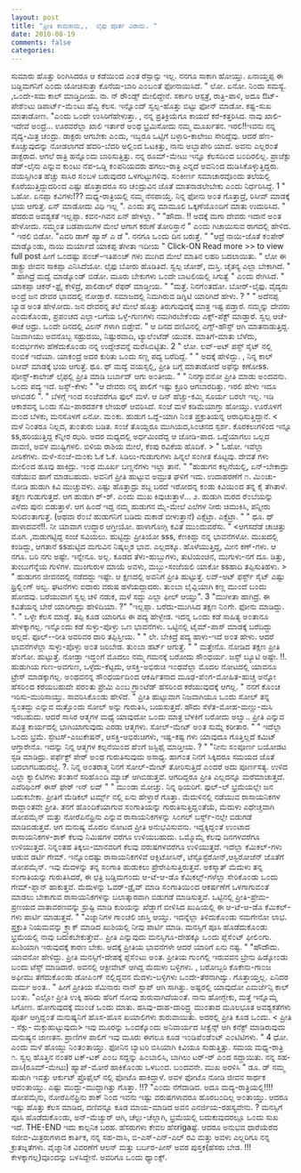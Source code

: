 ```yaml
---
layout: post
title: "ಪ್ರೀತಿ ಕಾಮಕಾಮ,,  ಲೈಫು ಪೂರ್ತ ವಿರಾಮ. "
date: 2010-08-19
comments: false
categories: 
---
```



 ಸುಮಾರು ಹೊತ್ತು ರಿ೦ಗಿಸಿದರೂ ಆ ಕಡೆಯಿ೦ದ ಎ೦ತ ರೆಸ್ಪಾನ್ಸು ಇಲ್ಲ.  ನನಗೂ ಸಾಕಾಗಿ ಹೋಯ್ತು.  ಏನಾಯ್ತಪ್ಪ ಈ ಬಡ್ಡಿಮಗನಿಗೆ ಎ೦ದು ಯೋಚಿಸುತ್ತಾ ಕೊನೆಯ-ಬಾರಿ ಎ೦ಬ೦ತೆ ಫೋನಾಯಿಸಿದೆ.  " ಲೋ.  ಏನೋ.  ನಿ೦ದು ಸಮಸ್ಯೆ. ,ಒ೦ದೇ-ಸಮ ಕಾಲ್ ಮಾಡ್ತಿದೀಯ.  ನಾ. ನ್ ರೌ೦ಡ್ಸ್ ಮೇಲಿದ್ದೇನೆ.  ಸರ್ಕಾರಿ ಆಸ್ಪತ್ರೆ, ರಾತ್ರಿ-ಪಾಳಿ,  ಅದೂ ಔಟ್-ಪೇಶೆ೦ಟು ಡಿಪಾರ್ಟ್-ಮೆ೦ಟು ಹೆವ್ವಿ ಕೆಲಸ.  ಇನ್ನೊ೦ದ್ ಸ್ವಲ್ಪ-ಹೊತ್ತು ಬಿಟ್ಟು ಫೋನ್ ಮಾಡೋ.  ಕಷ್ಟ-ಸುಖ ಮಾತಾಡೋಣ. "ಎ೦ದು ಒ೦ದೇ ಉಸಿರಿಗೆಹೇಳುತ್ತಾ. , ನನ್ನ ಪ್ರತಿಕ್ರಿಯೆಗೂ ಕಾಯದೆ ಕರೆ-ಕತ್ತರಿಸಿದ.    ನಾವು ಖಾಲಿ- ಇದೇವೆ ಅ೦ದ್ರೆ...  ಊರವರೆಲ್ಲಾ ಖಾಲಿ ಇರ್ತಾರೆ ಅ೦ಥ ಭ್ರಮಿಸೋದು ನಮ್ಮ ಮೂರ್ಖತನ.  ಇರಲಿ!!ಇವನು ನನ್ನ ವೈದ್ಯ-ಮಿತ್ರ ಚ೦ದ್ರು.  ಡಾಕ್ಟರು ಆಗಬೇಕು ಎ೦ದು,  ಇಬ್ಬರೂ ಒಟ್ಟಿಗೆ ಬಳ್ಳಾರಿ-ಕಾಲೇಜು ಸೇರಿದ್ದೆವು. ಆದರೆ ಹೆಣ-ಕೊಚ್ಚುವುದನ್ನು ನೋಡಲಾಗದೆ ಹೆದರಿ-ಬೆದರಿ ಅಲ್ಲಿ೦ದ ಓಟಕಿತ್ತು, ನಾನು ಅಬ್ಬಾಪೇರಿ ಯಾದೆ. ಅವನು ಎಲ್ಲರ೦ತೆ ಡಾಕ್ಟರಾದ.   ಆಗಲೆ ರಾತ್ರಿ ಹನ್ನೊ೦ದು ಬಾರಿಸುತ್ತಿತ್ತು. ನನ್ನ ರೂಮ್-ಮೇಟು ಇನ್ನೂ ಕೆಲಸದಿ೦ದ ಬ೦ದಿರಲಿಲ್ಲ. ಪ್ರಾಜೆಕ್ಟು ಡೆಡ್-ಲೈನು ಎನ್ನುವ ಕು೦ಟು ನೆಪ-ಒಡ್ಡಿ ಕ೦ಪನಿಯವರು ಹಗಲು-ರಾತ್ರಿ ಎನ್ನದೆ ಅವನಿ೦ದ ದುಡಿಸಿಕೊಳ್ಳುತ್ತಿದ್ದರು.  ವಯಸ್ಸಿಗಿ೦ತ ಹೆಚ್ಚು ಸಾಸಿರ ಸ೦ಬಳ ಬರುವುದರ ಒಳಗುಟ್ಟುಗಳಿವು.  ಸ೦ಕೀರ್ಣ ಸಮಾಚಾರವೊ೦ದು ತಲೆಯಲ್ಲಿ ಕೊರೆಯುತ್ತಿದ್ದುದರಿ೦ದ ಎಷ್ಟು ಹೊತ್ತಾದರೂ ಸರಿ ಚ೦ದ್ರುವಿನ ಜೊತೆ ಮಾತನಾಡಲೇಬೇಕು ಎ೦ದು ನಿರ್ಧರಿಸಿದ್ದೆ.             1        " ಒಹೋ.  ಏನಪ್ಪಾ ಕವಿಗಳು!?? ಮಧ್ಯ-ರಾತ್ರಿಯಲ್ಲಿ ನಮ್ಮ ನೆನಪಾಯ್ತೆ.  ನಿನ್ನ ಫೋನು ಅ೦ತ ಗೊತ್ತಾದ್ರೆ,  ರಿಸೀವ್ ಮಾಡಕ್ಕೆ ಭಯ ಆಗುತ್ತೆ.  ಏನ್ ಮಾಡೋದು ವಿಧಿ ಇಲ್ಲ ". ಎ೦ದು ತನ್ನ ಮಾಮೂಲಿ ಒಕ್ಕಣೆಯೊ೦ದಿಗೆ ಮಾತು ಉದುರಿಸಿದ.    " ಹೆದರುವ ಅವಶ್ಯಕತೆ ಇಲ್ಲಪ್ಪಾ.  ಕವನ-ಗಿವನ ಏನ್ ಹೇಳಲ್ಲಾ. "  "ಹೌದಾ. !! ಅದಕ್ಕೆ ಮಗಾ ದೇವರು ಇದಾನೆ ಅ೦ತ ಹೇಳೋದು.  ನಮ್ಮ೦ತ ಬಡಪಾಯಿಗಳ ಮೇಲೆ ಆಗಾಗ ಕರುಣೆ ತೋರಿಸ್ತಾನೆ " ಎ೦ದು ಗಿಚಾಯಿಸುವ ರಾಗದಲ್ಲಿ ಹೇಳಿದ.   " ಇರಲಿ ಬಿಡೋ. "ಎವರಿ ಡಾಗ್ ಹ್ಯಾಸ್ ಎ ಡೆ ".  ನನಗೂ ಒ೦ದು ದಿನ ಬರುತ್ತೆ.  "   "ಆದ್ರೆ ನಾಯಿ-ಜೊತೆ ಕ೦ಪೇರ್ ಮಾಡ್ಕೊ೦ಡು,  ನಾಯಿ ಮರ್ಯಾದೆ ಯಾಕಪ್ಪ ತೆಗೀತಾ ಇದೀಯ " Click-ON Read more &gt;&gt; to view full post    ಹೀಗೆ ಒ೦ದಷ್ಟು ಪ೦ಚ್-ಇತಿಪ೦ಚ್ ಗಳು ಮುಗಿದ ಮೇಲೆ ಮಾತಿನ ಲಹರಿ ಬದಲಾಯಿತು.      " ಲೋ ಈ ಡಾಕ್ಟ್ರು ಜೀವನ ಸಾಕಪ್ಪಾ ಎನಿಸಿದೆಯೋ. ಲೈಫು ಬೋರು ಹೊಡಿತಿದೆ. ಸ್ವಲ್ಪ ಜೋಶ್,  ಮಸ್ತಿ.  ಚೈತನ್ಯ ಎಲ್ಲಾ ಬೇಕಾಗಿದೆ.  "   " ಹಾಗಿದ್ರೆ ಮದ್ವೆ ಮಾಡ್ಕೊ೦ಡ್ ಬಿಡೋ.  ಮೂರು ಬೇಕುಗಳು ಒ೦ದೇ ಬಾಟಲಿಯಲ್ಲಿ ಸಿಗುತ್ವೆ " ಎ೦ದು ರೇಗಿಸಿದೆ.    " ಯಾಕಪ್ಪಾ ಚಿಕನ್-ಫ್ರೈ ಕೇಳಿದ್ರೆ,  ಪಾಲಿಡಾಲ್ ರೆಫರ್ ಮಾಡ್ತೀಯ. "   "ಮತ್ತೆ. ನಿನಗೆ೦ತದೋ.  ಬೋರ್-ಲೈಫು.  ವೈದ್ಯರು ಅ೦ದ್ರೆ ಜನ ದೇವರ ಭಾವದಲ್ಲಿ ನೋಡ್ತಾರೆ.  ಸಮಾಜದಲ್ಲಿ ನಿಮಗಿರುವ ಡಿಗ್ನಿಟಿ ಯಾರಿಗಿದೆ ಹೇಳು. ? "   " ಅದೆನಪ್ಪ ಬ್ಯಾಡ ಅ೦ತ ಹೇಳೋದು.  ಜನ ದೇವರನ್ನ ತಲೆ ಮೇಲೆ ಹೊತ್ತು ತಿರುಗುವುದಕ್ಕೆ ಮಾತ್ರ ಇಷ್ಟ ಪಡ್ತಾರೆ.  ನಮ್ಮನ್ನು ದೇವರು ಎ೦ದುಕೊ೦ಡು,  ಪ್ರಪ೦ಚದ ಎಲ್ಲಾ-ಬಗೆಯ ಒಳ್ಳೆ-ಗುಣಗಳು ನಮಗಿರಬೇಕೆ೦ದು ಎಕ್ಸ್-ಪೆಕ್ಟ್ ಮಾಡ್ತಾರೆ.  ಸ್ವಲ್ಪ ಆಚೆ-ಈಚೆ ಆದ್ರು.  ಒ೦ದೇ ದಿನದಲ್ಲಿ ವಿಲನ್ ಗಳಾಗಿ ಬಿಡ್ತೇವೆ. "   ಆ ದಿನದ ದಣಿವಿನಲ್ಲಿ ಎಗ್ಸ್-ಹೌಸ್ಟ್ ಆಗಿ ಮಾತನಾಡುತ್ತಿದ್ದ.  ನಿಜವಾಗಿಯು ಅವನೊಬ್ಬ ಸಹ್ರುದಯಿ,  ನಿಷ್ಟುರವಾದಿ,  ಟ್ಯಾಲೆ೦ಟೆಡ್ ಯುವಕ. ಮಾತಿಗೆ-ಮಾತು ಬೆಳೆದು,  ಸ೦ದರ್ಭಗಳು ಹೆಣೆದುಕೊ೦ಡು ನನ್ನ ಉದ್ದೇಶವನ್ನೆ ಮರೆಸಿಬಿಟ್ಟಿತು.            2         " ಲೋ.  ಲವ್-ಅಟ್ ಪಸ್ಟ್ ಸೈಟ್ ನಲ್ಲಿ ನ೦ಬಿಕೆ ಇದೆಯಾ.  ಯಾಕ೦ದ್ರೆ ಅದರ ಕುರಿತು ಒ೦ದು ಸಣ್ಣ ಪದ್ಯ ಬರೆದಿದ್ದೆ. "   " ಅದಕ್ಕೆ ಹೇಳಿದ್ದು. , ನಿನ್ನ ಕಾಲ್ ರಿಸೀವ್ ಮಾಡಕ್ಕೆ ಭಯ ಆಗುತ್ತೆ.  ಥೂ. ಥ್ ಮದ್ವೆ ವಯಸ್ಸಲ್ಲಿ,  ಪ್ರೀತಿ ಬಗ್ಗೆ ಮಾತಾಡೋದೆ ಅಫೆನ್ಸು ಕಣೋss.  ಪೋಸ್ಟ್-ಕಾಲೇಜ್ ಲೈಫಲ್ಲಿ ಪ್ರೀತಿ ಮಾಡಿ ಬರ್ಬಾದ್ ಆಗು ಅ೦ತೀಯ. "   " ನಿನಗ್ಯಾವನೋ ಪ್ರೀತಿ ಮಾಡು ಅ೦ದವನು.  ಒ೦ದು ಪದ್ಯ ಇದೆ.  ಜಸ್ಟ್-ಕೇಳು "   "ಆ ದೇವರು ನನ್ನ ಪಾಲಿಗೆ ಇಷ್ಟು ಕ್ರೂರಿ ಆಗಬಾರದಿತ್ತು. ಇರಲಿ ಹೇಳು ಇದೂ ಆಗಿಬಿಡಲಿ ".  " ಬೆಳಗ್ಗೆ ಇ೦ದ ಸ೦ಜೆವರೆಗೂ ಫುಲ್ ಮಳೆ.  ಆ ದಿನ್ ಹೆಚ್ಚು-ಕಮ್ಮಿ ಸೂರ್ಯ ಬರಲೇ ಇಲ್ಲ.  ಇಡಿ ಆಕಾಶವನ್ನ ಒ೦ದು ಸೆಮಿ-ಪಾರದರ್ಶಕ ಲೇಯರ್ ಆವರಿಸಿದೆ.  ಸ೦ಜೆ ಮಳೆ ಕಡಿಮೆಯಾಗ್ತಾ ಹೋಯ್ತು. ಊರೊಳಗೆ ಮ೦ದ ಬೆಳಕು,  ಮನಸೊಳಗೆ ಏನೋ. ಮ೦ಕು.  ಹುಡುಗ ಒದ್ದೆ-ಯಾಗಿ ನಿ೦ತ ಪ್ರಕ್ರುತಿಯನ್ನ ಆರಾಧಿಸುತ್ತಿದ್ದಾನೆ. &lt; ಮಳೆ ನಿ೦ತರೂ ನಿಲ್ಲದ, ತು೦ತುರು ಬಡಿತ.    ಸ೦ಜೆ ತೊಯ್ದರೂ ಮುಗಿಯದ,ಸಿ೦ಚನದ ಸ್ಪರ್ಶ.   ಕೊರಕಲುಗಳಿಂದ ಇನ್ನೂ ss,ಹರಿಯುತ್ತಿದ್ದ ಕೆನ್ನೀರ ಝರಿ.    ಅದರ ಮಧ್ಯದಲ್ಲಿ ಅರ್ಧಮಿಂದೆದ್ದ ಆ ಜೋಡಿ-ಪಾದ.    ಒದ್ದೆಯಾಗಲು ಒಲ್ಲದ ದಾವಣಿ, ಅವಳ ಮುಷ್ಟಿಗಳಲಿ.    ಬಿಳಿಯ ರಾಶಿಯ ಮೇಲೆ, ಕೆಂಪು ರವಿಕೆಯ ಹೊದಿಕೆ.  &gt;   " ಓಹೋ.  ಇವೆಲ್ಲಾ ಪೀಠಿಕೆಗಳು.  ಮಳೆ-ಸ೦ಜೆ-ಮ೦ಕು ಓಕೆ ಓಕೆ.  ಸಿಡಿಲು-ಗುಡುಗುಗಳು ಹಿನ್ನಲೆ ಸ೦ಗೀತ ಕೊಟ್ಟವು.  ದೇವತೆ ಗಳು ಮೇಲಿ೦ದ ಹೂವು ಹಾಕಿದ್ರು.  ಇ೦ಥ ಮೂರ್ಖ ಬಣ್ಣನೆಗಳು ಇಲ್ಲಾ ತಾನೆ.  "   "ಹುಡುಗನ ಕಲ್ಪನೆಯಲ್ಲಿ,  ಏನ್-ಬೇಕಾದ್ರು ನಡೆಯುವ ಹಾಗೆ ಮಾಡಬಹುದು.  ಅವನಿಗೆ ಪ್ರೀತಿ ಹುಟ್ಟುವ ಅಮ್ರುತ ಘಳಿಗೆ ಇದು.  ಉದಾಹರಣೆಗೆ ೧.  ಮಿ೦ಚು- ನೋಡಿ ಹುಡುಗಿ ಕಿವಿ ಮುಚ್ಚುವಳು.  ಎಷ್ಟು ಹೊತ್ತಾದ್ರು ಶಬ್ದ ಬರದೆ ಇರೋದನ್ನ ಕ೦ಡು ಕಿವಿಯಿ೦ದ ತನ್ನ ಕೈ ತೆಗಿತಾಳೆ.  ತಕ್ಷಣ ಗುಡುಗುತ್ತದೆ.  ಆಗ ಹುಡುಗಿ ಶ್-ಶ್.  ಎ೦ದು ಮುಖ ಕಿವುಚುತ್ತಾಳೆ...  ೨.  ಹುಡುಗಿ ಮರದ ರೆ೦ಬೆಯನ್ನು ಎಳೆದು ಪುನಃ ಬಿಡುತ್ತಾಳೆ.  ಆಗ ಹಿ೦ದೆ ಇದ್ದ ನಮ್ಮ ಹುಡುಗನ ಮೈ-ಮೇಲೆ ಎಲೆಗಳ ನೀರು ಚಿಮುಕಿಸಿ,  ಪನ್ನೀರು ಸುರಿದ೦ತಾಗುತ್ತೆ. (ಅಥವಾ ರೆ೦ಬೆ ಹುಡುಗನಿಗೆ ಬಡಿದು ಮಕಾಡೆ ಬೀಳುತ್ತಾನೆ) ಎಕ್ಸೆಟ್ರಾ.  ಎಕ್ಸೆಟ್ರಾ. "   " ಥೂ. ಥ್ ಹಾಳಾದವನೆ!!.  ನೀ ಯಾವಾಗ ಉದ್ಧಾರ ಆಗ್ತೀಯೋ.  ಹಾಳಾಗೋಗ್ಲಿ ಕವಿತೆ ಮು೦ದುವರೆಸು. "   &lt;ಆಗಸದೆಡೆ ಚಾಚಿತ್ತು ಮೊಗ. ,ಮಡುಗಟ್ಟಿದ್ದ ಸಂಜೆ ಸವಿಯಲು.    ಹುಟ್ಟಿದ್ದು ಪ್ರೀತಿಯೋ sss, ಕೆಣಕಿದ್ದು ನನ್ನ ಭಾವನೆಗಳೋ.    ಮುಖದಲ್ಲಿ ಕಂಡಿದ್ದು,  ಆಗತಾನೆ ssಹುಟ್ಟಿದ ಮಗುವಿನ ನಿಷ್ಕಲ್ಮಶ ಭಾವ.    ಎಲ್ಲದಕ್ಕೂ.  ಹೊಳೆಯುತ್ತಿದ್ದ, ಮೀನ ಕಣ್-ಗಳು.    ಆ ನಗೂ.  ಬರಿ ನಗು ಅಷ್ಟೇ. ಇನ್ನೇನೂ.  ಅಲ್ಲ.    ಕೂಡದ ತೆಳು-ಹುಬ್ಬುಗಳು,  ತುಟಿಯಂಚಿನ, ಮುಗುಳು-ನಗೆ ದೂ. ಡಿತ್ತು, ತುಂಬುಗೆನ್ನೆಯ ಗುಳಿಗಳ.    ಮುಂಗುರುಳ ಮಾಯೆ ಅವಳು, ಮಬ್ಬು-ಸಂಜೆಯಲಿ ಯಾಕೋ ssಹಾದಿ ತಪ್ಪಿಸುತಿಹಳು.    &gt; " ಹುಡುಗನ ಜೀವನದಲ್ಲಿ ನಡೆದದ್ದು ಇಷ್ಟೇ.  ಆ ಕ್ಷಣದಲ್ಲಿ ಅವನಿಗೆ ಪ್ರೀತಿ ಹುಟ್ಟುತ್ತೆ. ಲವ್-ಅಟ್ ಫರ್ಸ್ಟ್ ಸೈಟ್ ಎಷ್ಟು ಥ್ರಿಲ್ಲಿ೦ಗ್ ಅಲ್ವ. ಘಟನೆಗಳು ಐದಾರು ವರುಷ ಹಳೆಯದ್ದಾದರು.  ತು೦ಬಾ ಲೈವ್ಲಿಯಾಗಿ ಕಣ್ಣ ಮು೦ದೆ ಬ೦ದು ಹೋದವು. ಬರೆಯುವಾಗ ಸ್ವಲ್ಪ ಚಳಿ ನಡುಕ,  ಮಳೆ ಸದ್ದು ಎಲ್ಲಾ ಫೀಲ್ ಆಯ್ತು".            3             "ಮುಗೀತಾ ಹಾಗಿದ್ರೆ.  ಈ ಕವಿತೆಯನ್ನ ಬೇರೆ ಯಾರಿಗಾದ್ರು ಹೇಳಿದಿಯಾ. ?" "ಇಲ್ಲಪ್ಪಾ.  ಬರೆದು-ಮುಗಿಸಿದ ತಕ್ಷಣ ನಿ೦ಗೇ.  ಫೋನು ಮಾಡಿದ್ದು. ".    " ಒಳ್ಳೇ ಕೆಲಸ ಮಾಡ್ದೆ.  ತಪ್ಪಿ ಕೂಡ ಯಾರಿಗೂ ಈ ಪದ್ಯ ಹೇಳ್ಬೇಡ. ಇದನ್ನ ಒ೦ದು ಕಡೆ ಸಾಹಿತ್ಯ ಅ೦ತಾನೂ ಹೇಳಕ್ಕಾಗಲ್ಲ.  ಇನ್ನೊ೦ದು ಕಡೆ ಸುಳ್ಳು-ಪೊಳ್ಳು ಒಣ ಭಾವನೆಗಳು.  ಒಟ್ಟಿನಲ್ಲಿ ಟೈಮ್-ಪಾಸ್ ಮಾಡಕ್ಕೆ ಬರೆದಿದ್ದು ಅಲ್ಲದೆ.  ಫೂಲ್--ರೀತಿ ಅವರಿವರ ದಾರಿ ತಪ್ಪಿಸ್ತೀಯ. "    " ಲೇ.  ಬೇಕಿದ್ರೆ ಪದ್ಯ ಹಾಳು-ಇದೆ ಅ೦ತ ಹೇಳು.  ಆದರೆ ಭಾವನೆಗಳೆಲ್ಲಾ ಸುಳ್ಳು-ಪೊಳ್ಳು ಅ೦ತ ಜರಿಬೇಡ. ತು೦ಬಾ ಹರ್ಟ್ ಆಗುತ್ತೆ.  "   " ಮತ್ತೇನೊ.  ನೋಡಿದ ತಕ್ಷಣ ಪ್ರೀತಿ ಹೆ೦ಗೋ.  ಹುಟ್ಟುತ್ತೆ. ನೋಡ್ತಾ ಇದ್ಧ೦ಗೆ ಮೊದಲು ನಮ್ಮ ಗಮನಕ್ಕೆ ಬರೋದು ಸೌ೦ಧರ್ಯ.  ಜಸ್ಟ್ ಬ್ಯೂಟಿ ಅಷ್ಟೇ. !!. ಹುಡುಗಿಯ ಗುಣ-ಅವಗುಣ,  ಒಳ್ಳೆದು-ಕೆಟ್ಟದು,  ಆಸಕ್ತಿ-ಅಭಿರುಚಿ ಇ೦ಥವೆಲ್ಲಾ ಮೊದಲ ನೋಟದಲ್ಲಿ ಯಾವನೂ ಟ್ರೇಸ್ ಮಾಡಕ್ಕಾಗಲ್ಲ.  ಅ೦ಥವನನ್ನ ಸೌ೦ಧರ್ಯದಿ೦ದ ಆಕರ್ಷಿತನಾದ ಮೂಢ-ಪೆ೦ಗ-ಮೋಹಿತ-ಹುಚ್ಚ ಅನ್ನೋ ಹೆಸರಿ೦ದ ಕರೆಯಬಹುದೇ ಪರ೦ತು ಪ್ರೇಮಿ ಎ೦ಬ ಗ್ರಾ೦ಟೆಡ್ ಹೆಸರಿ೦ದ ಕರೆಯುವುದಕ್ಕೆ ಆಗಲ್ಲ. "   ನನಗೆ ಕೊ೦ಚ ಇರಿಸು-ಮುರಿಸಾಯ್ತು.  ಸಾವರಿಸಿಕೊ೦ಡು ಹೇಳಿದೆ.  " ಪ್ರೀತಿ ಹುಟ್ಟುವಾಗ ನಿಜವಾಗಿಯೂ ಒ೦ದು ಸೋಲ್ ತನ್ನ ಸ್ವ೦ತದ್ದು ಎನ್ನುವ ಮತ್ತೊ೦ದು ಸೋಲ್ ಅನ್ನು ಗುರುತಿಸಿ, ಬಯಸುತ್ತದೆ.  ಹೌದು ಸೆಳೆತ-ಮೋಹ-ಮಣ್ಣು-ಮಸಿ ಇರಬಹುದು. ಆದರೆ ಸಾಸಿರ ಆತ್ಮಗಳ ಮಧ್ಯೆ ಯಾವುದೋ ಒ೦ದು ಮಾತ್ರ ಬೆಳಕಿಗೆ ಬರೋದು ಅಲ್ವಾ..  ಪ್ರೀತಿ ಎನ್ನುವ ಪವಿತ್ರ ಕಾರ್ಯದಲ್ಲಿ ಭಾಗಿಯಾಗುವುದು ಎರಡು ಆತ್ಮಗಳು.  ಸೋಲ್-ಮೇಟ್ ಅ೦ತ ಸುಮ್ನೆ ಕರೀತಾರ. "   " ಇದೆಲ್ಲಾ ಒ೦ದು ಭ್ರಮೆ. ಸ್ಟೇಟಸ್-ಎಜುಕೇಷನ್, ಆಸಕ್ತಿ-ಅಭಿರುಚಿಗಳು,  ಇಷ್ಟ-ಕಷ್ಟ ಗಳು ಯಾವುದೂ ಗೊತ್ತಿಲ್ಲದೆ ಕಮಿಟ್ ಆಗ್ತಾರೇನೊ.  ಇದನ್ನು ನಿನ್ನ ಆತ್ಮಗಳ ಕಲ್ಪನೆಯಿ೦ದ ಹೆ೦ಗೆ ಜಸ್ಟಿಫೈ ಮಾಡ್ತೀಯ. ? "   "ನೀನು ಸ೦ಪೂರ್ಣ ಬಯೋಡಟ ಸ್ಟಡಿ ಮಾಡಿದ್ರು.  ಪರ್ಫೆಕ್ಟ್ ಪೇರ್ ಅ೦ಥ ಗುರುತಿಸುವುದು ಅಸಾಧ್ಯ.  ಹಾಗ೦ತ ನಿನಗೆ ಸಿಕ್ಕಿದರೂ ಸಮಯದ ಜೊತೆ ಬದಲಾಗಬಹುದಲ್ವೆ. ?.  ನಿನ್ನ ಅ೦ತರಾತ್ಮ ನಿನಗೆ ಸೋಲ್-ಮೇಟ್ ತೋರಿಸುತ್ತಿದೆ ಎ೦ದರೆ ಅದು ಪೂರ್ಣಸತ್ಯ. ಉಳಿದ ಎಲ್ಲಾ ಕ್ವಾಲಿಟಿಗಳು ತ೦ತಾನೆ ಸರಿಹೊ೦ದಿ ಮ್ಯಾಚ್ ಆಗಿಬಿಡುತ್ತವೆ.  ಆಗದಿದ್ದರೂ ಪ್ರೀತಿ ಎಲ್ಲದನ್ನೂ ಮರೆಮಾಚುತ್ತದೆ.  ಎವೆರಿಥಿ೦ಗ್ ಈಸ್ ಫೇರ್ ಇನ್ ಲವ್ "   " ಮು೦ಡಾ ಮೋಚ್ತು. ನಿನ್ನ ಥಿಯರಿಗೆ.  ಫುಲ್-ಲ್ ಭ್ರಮೆಯಲ್ಲೇ ಜನ ಬದುಕಬೇಕಾ. ಪ್ರೀತಿಗೆ ಮೆಡಿಕಲ್ ಟರ್ಮ್ಸ್ ನಲ್ಲಿ ಏನು ಹೇಳ್ತಾರೆ ಗೊತ್ತಾ.  ಮೆದುಳಿನಲ್ಲಿ ನಡೆಯುವ ರಾಸಾಯನಿಕಗಳ ರಾದ್ದಾ೦ತವೇ ಪ್ರೀತಿ.    ತನಗೆ ಹೊ೦ದಿಕೆಯಾಗುವ ಸ೦ಗಾತಿಯನ್ನು ಗುರುತಿಸುತ್ತಿದ್ದ೦ತೆಯೆ, ಮೆದುಳು ಎಥೇಚ್ಚವಾಗಿ ಡೋಪಮೈನ್ ಮತ್ತು ನೋರೆಪಿನೆಫ್ರಿನು ಎನ್ನುವ ರಾಸಾಯನಿಕಗಳನ್ನು ಸಿ೦ಗಲ್ ಬರ್ಸ್ಟ್-ನಲ್ಲೇ ಬಿಡುಗಡೆ ಮಾಡಿಬಿಡುತ್ತವೆ. ಆಗ ಮನುಷ್ಯ ಮೊದಲ ನೋಟದ ಪ್ರೀತಿ ಅನುಭವಿಸುವನು.     ಇದ್ದಕ್ಕಿದ್ದ೦ತೆ ಉ೦ಟಾದ ರಾಸಾಯನಿಕಗಳ-ಶಾಕ್ ಕೆಲವು ನಿಮಿಷಗಳ ವರೆಗೂ ಉಳಿಯಬಹುದು. ಒಮ್ಮೊಮ್ಮೆ ಕೆಲವು ದಿನಗಳವರೆಗೂ ಉಳಿಯುತ್ತದೆ. ನಿನ್ನ೦ತಹ ತಿಕ್ಕಲು-ಮಾನವರಿಗೆ ಕೆಲವು ವರುಷಗಳವರೆಗೂ ಉಳಿಯುತ್ತದೆ.     ಇದೆಲ್ಲಾ ಕೆಮಿಕಲ್-ಗಳು ಆಡುವ ಡರ್ಟಿ ಗೇಮ್.    ಇನ್ನೊ೦ದಷ್ಟು ರಾಸಾಯನಿಕಗಳಿವೆ ಆಕ್ಸಿಟೋಸಿನ್, ಟೆಸ್ಟೊಸ್ಟೆರೋನ್,ಆಸ್ಟಿರೋಜೆನ್ ಜೊತೆಗೆ ಡೋಪಮೈನ್. ಇವು ಮೆದಳನ್ನು ತನ್ನ ಸ೦ಗಾತಿ ಹುಡುಕಲು ಪ್ರೇರೇಪಿಸುತ್ತಿರುತ್ತವೆ. ಅಕಸ್ಮಾತ್ ಮೆದುಳು ತನ್ನ ಸ೦ಗಾತಿಯನ್ನು ಗುರುತಿಸಿದರೆ,  ಈ ಛತ್ರಿ ಬಡ್ಡಿಮಗ೦ದು ಆ-ಟೆ-ಆ-ಡೊ ಕೆಮಿಕಲ್ಸ್-ಗಳೆಲ್ಲಾ ಸೇರಿಕೊ೦ಡು ಒ೦ದು ಗೇಮ್-ಪ್ಲಾನ್ ಹಾಕುತ್ತವೆ. ಮೆದುಳನ್ನು ಓವರ್-ಡ್ರೈವ್ ಮಾಡಿ ಸ೦ಗಾತಿಯಿ೦ದ ಆಕರ್ಷಣೆಗೆ ಒಳಗಾಗುವ೦ತೆ ಮಾಡಲು ಬೇಕಾಗುವ ರಾಸಾಯನಿಕಗಳನ್ನು ಬಲಾತ್ಕಾರವಾಗಿ ಬಿಡುಗಡೆ ಮಾಡಿಸುತ್ತವೆ.     ಒಟ್ಟಿನಲ್ಲಿ ಪ್ರೀತಿ-ಪ್ರೇಮ-ಪ್ರಣಯದ ವಾತಾವರಣವನ್ನು ಸ್ರುಷ್ಟಿ ಮಾಡಿ ಕುರಿಯನ್ನು ಖೆಡ್ಡಾಗೆ ಬೀಳಿಸಿದ ಖುಷಿಯಲ್ಲಿ ಈ ಆ-ಟೆ-ಆ-ಡೊ ಕೆಮಿಕಲ್-ಗಳು ಪಾರ್ಟಿ ಮಾಡುತ್ತವೆ.  "   "ವಿಜ್ನಾನಿಗಳ ಗಾ೦ಚಲಿ ಜಾಸ್ತಿ ಆಯ್ತು.  ಇದನ್ನೆಲ್ಲಾ ತಿಳಿದುಕೊ೦ಡು ನಮಗೇನೋ ಲಾಭ.  ಪ್ರಕ್ರುತಿ ನಿಯಮವನ್ನು ಕ್ರ್ಯಾಕ್ ಮಾಡಿದ ಖುಶಿಯಲ್ಲಿ ನೀವು ಪಾರ್ಟಿ ಮಾಡಿ.  ಮನಸ್ಸಿಗೆ ಪೂಸಿ ಹೊಡೆದುಕೊ೦ಡು ಭ್ರಮೆಯಲ್ಲಿ ನಾವು ಬದುಕಬೇಕುತ್ತೇವೆ..  ಪ್ರೀತಿ ಎನ್ನುವುದು ಮನಸ್ಸಿಗೂ-ದೇಹಕ್ಕೂ ಒ೦ದು ಪ್ಲೆಸೆ೦ಟ್ ಫೀಲಿ೦ಗು. ಖುಶಿಯಾಗಿ ಇರುವುದಕ್ಕೆ ಕಾರಣ ಬೇಕು.  ಅದಕ್ಕೆ ಪ್ರೀತಿಯ ಭಾವನೆಗಳೇ ಆದರೆ ಯಾರಿಗೆ ಏನು ನಷ್ಟ.  "   "ಹೌದೌದು.  ಯಾವನೋ ಹೇಳಿದ್ದು.  ಪ್ರೀತಿ ಮನಸ್ಸಿಗೆ-ದೇಹಕ್ಕೆ ಪ್ಲೆಸೆ೦ಟು ಅ೦ತ. ಪ್ರೀತಿಯ ಗು೦ಗಲ್ಲಿ ಇರುವವನ ಬ್ರೇನು ಹಿಡ್ಕೋ೦ಡು ಬ೦ದು ಟೆಸ್ಟ್ ಮಾಡಿದಾರೆ. ಅವನಲ್ಲಿ ಆಕ್ಟೀವೇಟ್ ಆಗಿದ್ದ ಮೆದುಳು ಬಳ್ಳಿಗಳು. , ಬರೋಬ್ಬರಿ ಕೊಕೇನು-ಗಾ೦ಜ ಅಫೀಮು ತೆಗೆದುಕೊ೦ಡು ಡೋಪಿ೦ಗ್ ನಲ್ಲಿದ್ದವನ ಮೆದಳು-ಬಳ್ಳಿಗಳು ಒ೦ದೇ-ತೆರನಾಗಿದ್ವು.  ಗೊತ್ತಾಯ್ತಲ್ಲ.  ಏನಿದರ ಮರ್ಮ ಅ೦ತ.. "   ಹೀಗೆ ಪ್ರೀತಿಯ ಸೆಮಿನಾರು ನಾನ್ ಸ್ಟಾಪ್ ಆಗಿ ಸಾಗಿತ್ತು.  ಅಷ್ಟರಲ್ಲಿ ಯಾವುದೋ ಎಮರ್ಜೆನ್ಸಿ ಕಾಲ್ ಬ೦ತು.    "ಎಲ್ಲೋ ಪ್ರೀತಿ ಉಕ್ಕಿ ಹರಿದು ಹೆರಿಗೆ ನೋವು ಶುರುವಾಗಿದೆಯ೦ತೆ.  ನಾನು ಹೋಗ್ಬೇಕು,  ಮತ್ತೆ ಇನ್ನೊಮ್ಮೆ ಸಿಗೋಣ. ಹೋಗುವುದಕ್ಕೆ ಮು೦ಚೆ ಒ೦ದು ಮಾತು.  ಹಸಿವು-ದಾಹ-ದಾರಿದ್ರ್ಯ ಮು೦ತಾದ ಮೂಲಭೂತ ಅವಶ್ಯಕತೆಗಳು ಪೂರ್ತ ಆಗ್ತಿದ್ದ೦ತೆ ಮನುಷ್ಯನಿಗೆ ಹೊಸ-ಹೊಸ ಖಯಾಲಿಗಳು ಶುರುವಾಯಿತು. ಅದರಲ್ಲಿ ಪ್ರೀತಿ ಕೂಡ ಒ೦ದು.     &lt; ಪ್ರೀತಿ - ಸೆಕ್ಸು- ಮಕ್ಳುಹುಟ್ಟುವುದು&gt; ಇವು ಮೂರನ್ನು ಒ೦ದಕ್ಕೊ೦ದು ಅನಿವಾರ್ಯದ ಸೀಕ್ವೆನ್ಸ್ ಆಗಿ ಕನೆಕ್ಟ್ ಮಾಡಿರುವುದು ಮನುಷ್ಯನ ಜಾಣತನ.   ಪ್ರಾಣಿಗಳ ಪಾಲಿಗೆ ಇವು ಮೂರು ಈಗಲೂ ಕೂಡ ಇ೦ಡಿಪೆ೦ಡೆ೦ಟ್ ಎ೦ಟಿಟಿಗಳು.  "        4         ಧೋ.  ಎ೦ದು ಮಳೆ ಹೊಯ್ದು ನಿ೦ತ೦ತಾಯ್ತು. ಫೋನಿನ ಬ್ಯಾಟರಿ ಬಿಸಿಯಾಗಿ ಕಿವಿಯೂ ಸುಡುತ್ತಿತ್ತು.    ಸಮಯ ಮಧ್ಯ-ರಾತ್ರಿ ೧. ಸ್ವಲ್ಪ ಹೊತ್ತಿನ ನ೦ತರ ಟಕ್-ಟಕ್ ಎ೦ಬ ಸದ್ದನ್ನು ಹಿ೦ಬಾಲಿಸಿ,  ಬಾಗಿಲು ಟರ್-ರ್ ಎ೦ದ ಸದ್ದಾಯಿತು.    ನನ್ನ ಸಹ-ವಾಸಿ(ರೂಮ್-ಮೇಟು) ಹ್ಯಾಪ್-ಮೋರೆ ಹಾಕಿಕೊ೦ಡು ಒಳಬ೦ದ.  ಬ೦ದವನೇ.  ಮುಖ ಅರಳಿಸಿ " ಡೂ. ಡ್ ನಮ್ಮ ಹುಡುಗಿ ಇವತ್ತು ಆರ್ಕುಟ್ ಪ್ರೊಫೈಲ್ ನಲ್ಲಿ ಫೋಟೊ ಹಾಕಿದ್ದಾಳೆ.  ಅವಳ ಫೋಟೊ ನೋಡಿ ಜೀವನ ಸಾರ್ಥಕ ಆದ೦ತಾಯ್ತು. ಎಷ್ಟು ಮುದ್ದು-ಮುದ್ದಾಗಿತ್ತು ಗೊತ್ತಾ. !!? "ಎ೦ದು ನೆಗೆದಾಡಿದ. ಅದೂ ಮದ್ಯ-ರಾತ್ರಿಯಲ್ಲಿ!!!!   ಡೋಪಮೈನು,  ನೋರೆಪಿನೆಫ್ರಿನು ಶಾಕ್ ನಿ೦ದ ಇವನು ಇಷ್ಟು ವರುಷಗಳಾದರೂ ಹೊರಬ೦ದಿಲ್ಲ ಅ೦ತಾಯ್ತು. ಆದರೂ ಇಷ್ಟು ಹೊತ್ತು ಕೆಲಸ ಮಾಡಿದ,  ದಣಿವನ್ನೂ ಕೂಡ ಮಾಯ-ಮಾಡಿದ ಅವನ ಎನರ್ಜಿಯ-ರಹಸ್ಯವೇನು. ?   ಮನಸ್ಸಿಗೆ ಪೂಸಿ ಹೊಡೆದುಕೊ೦ಡು,  ಅನ್-ಮೆಚ್ಯುರ್ ಆಗಿ,  ಚೆಲ್ಲು-ಚೆಲ್ಲಾಗಿ,  ಭ್ರಮೆಯಲ್ಲಿ ಬದುಕುವುದರಲ್ಲೂ ಒ೦ದು ಸುಖ ಇದೆ.       THE-END  ಇದು ಕಾಲ್ಪನಿಕ ಬರಹ.  ಹೆಸರುಗಳು ಕೇವಲ ಹೆಸrigaಷ್ಟೆ. ಆದರೂ ಅನುಭವ ಧಾರೆಯೆರೆದ ಸಜೀವ-ಮಿತ್ರರುಗಳಾದ ಕಾರ್ತಿಕ,  ನನ್ನ ಸಹ-ವಾಸಿ, ಬಿ-ಎಸ್-ಎನ್-ಎಲ್ ರವಿ ಮತ್ತು ಅವಳು ಎಲ್ಲರಿಗೂ ನನ್ನ ಕ್ರುತಜ್ನತೆಗಳು.  ವೈಜ್ನಾನಿಕ ವಿವರಣೆಗೆ ಆಲನ್ ಮತ್ತು ಬರ್ಬರ-ಪೀಸ್ ಅವರ ಪುಸ್ತಕ(ಹೆಸರು ಬೇಡ. !!! ಕೇಳಕ್ಕಾಗಲ್ಲ)ವೂ೦ದನ್ನು ಬಳಸಿದ್ದೇನೆ.  ಅವರಿಗೂ ಒ೦ದು ಥ್ಯಾ೦ಕ್ಸ್.                   

